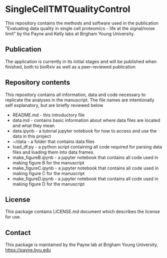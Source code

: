 # SingleCellTMTQualityControl

This repository contains the methods and software used in the publication "Evaluating data quality in single cell proteomics - life at the signal/noise limit" by the Payne and Kelly labs at Brigham Young University.

## Publication
The application is currently in its initial stages and will be published when finished, both to bioRxiv as well as a peer-reviewed publication

## Repository contents
This repository contains all information, data and code necessary to replicate the analyses in the manuscript. The file names are intentionally self explanatory, but are briefly reviewed below

* README.md - this introductory file
* data.md - contains basic information about where data files are located and what they mean
* data.ipynb -  a tutorial jupyter notebook for how to access and use the data in this project
* ~/data - a folder that contains data files
* load_df.py - a python script containing all code required for parsing data files and loading them into data frames.
* make_figureB.ipynb - a jupyter notebook that contains all code used in making figure B for the manuscript
* make_figureC.ipynb - a jupyter notebook that contains all code used in making figure C for the manuscript
* make_figureD.ipynb - a jupyter notebook that contains all code used in making figure D for the manuscript

## License
This package contains LICENSE.md document which describes the license for use. 

## Contact
This package is maintained by the Payne lab at Brigham Young University, https://payne.byu.edu
